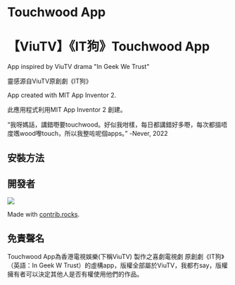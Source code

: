 # Touchwood App
【ViuTV】《IT狗》Touchwood App
===============
App inspired by ViuTV drama "In Geek We Trust"

靈感源自ViuTV原創劇《IT狗》

App created with MIT App Inventor 2.

此應用程式利用MIT App Inventor 2 創建。

“我呀媽話，講錯嘢要touchwood。好似我咁樣，每日都講錯好多嘢，每次都搵唔度嚿wood嚟touch，所以我整咗呢個apps。” 
-Never, 2022

安裝方法
-------


開發者
-----
<a href="https://github.com/phpercyho/touchwood_app/graphs/contributors">
  <img src="https://contrib.rocks/image?repo=phpercyho/touchwood_app" />
</a>

Made with [contrib.rocks](https://contrib.rocks).

免責聲名
-------
Touchwood App為香港電視娛樂(下稱ViuTV) 製作之喜劇電視劇 原創劇《IT狗》（英語：In Geek W Trust）的虛構app，版權全部屬於ViuTV，我都冇say，版權擁有者可以決定其他人是否有權使用他們的作品。